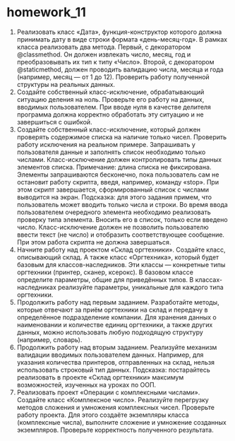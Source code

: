 # homework_11
1. Реализовать класс «Дата», функция-конструктор которого должна принимать дату в виде строки формата «день-месяц-год». В рамках класса реализовать два метода. Первый, с декоратором @classmethod. Он должен извлекать число, месяц, год и преобразовывать их тип к типу «Число». Второй, с декоратором @staticmethod, должен проводить валидацию числа, месяца и года (например, месяц — от 1 до 12). Проверить работу полученной структуры на реальных данных.
2. Создайте собственный класс-исключение, обрабатывающий ситуацию деления на ноль. Проверьте его работу на данных, вводимых пользователем. При вводе нуля в качестве делителя программа должна корректно обработать эту ситуацию и не завершиться с ошибкой.
3. Создайте собственный класс-исключение, который должен проверять содержимое списка на наличие только чисел. Проверить работу исключения на реальном примере. Запрашивать у пользователя данные и заполнять список необходимо только числами. Класс-исключение должен контролировать типы данных элементов списка.
Примечание: длина списка не фиксирована. Элементы запрашиваются бесконечно, пока пользователь сам не остановит работу скрипта, введя, например, команду «stop». При этом скрипт завершается, сформированный список с числами выводится на экран.
Подсказка: для этого задания примем, что пользователь может вводить только числа и строки. Во время ввода пользователем очередного элемента необходимо реализовать проверку типа элемента. Вносить его в список, только если введено число. Класс-исключение должен не позволить пользователю ввести текст (не число) и отобразить соответствующее сообщение. При этом работа скрипта не должна завершаться.
4. Начните работу над проектом «Склад оргтехники». Создайте класс, описывающий склад. А также класс «Оргтехника», который будет базовым для классов-наследников. Эти классы — конкретные типы оргтехники (принтер, сканер, ксерокс). В базовом классе определите параметры, общие для приведённых типов. В классах-наследниках реализуйте параметры, уникальные для каждого типа оргтехники.
5. Продолжить работу над первым заданием. Разработайте методы, которые отвечают за приём оргтехники на склад и передачу в определённое подразделение компании. Для хранения данных о наименовании и количестве единиц оргтехники, а также других данных, можно использовать любую подходящую структуру (например, словарь).
6. Продолжить работу над вторым заданием. Реализуйте механизм валидации вводимых пользователем данных. Например, для указания количества принтеров, отправленных на склад, нельзя использовать строковый тип данных.
Подсказка: постарайтесь реализовать в проекте «Склад оргтехники» максимум возможностей, изученных на уроках по ООП.
7. Реализовать проект «Операции с комплексными числами». Создайте класс «Комплексное число». Реализуйте перегрузку методов сложения и умножения комплексных чисел. Проверьте работу проекта. Для этого создаёте экземпляры класса (комплексные числа), выполните сложение и умножение созданных экземпляров. Проверьте корректность полученного результата.
